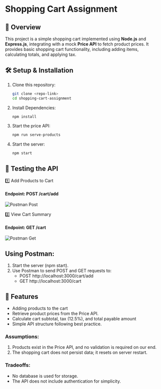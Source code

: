 # Shopping Cart Assignment

## 📌 Overview

This project is a simple shopping cart implemented using **Node.js** and **Express.js**, integrating with a mock **Price API** to fetch product prices. It provides basic shopping cart functionality, including adding items, calculating totals, and applying tax.


## 🛠️ Setup & Installation

1. Clone this repository:
   ```sh
   git clone <repo-link>
   cd shopping-cart-assignment

2. Install Dependencies:
   ```sh
   npm install

3. Start the price API:
   ```sh
   npm run serve-products

4. Start the server:
   ```sh
   npm start

## 🧪 Testing the API

1️⃣ Add Products to Cart
#### Endpoint: POST /cart/add
![Postman Post](assets/addToCart.jpg)

2️⃣ View Cart Summary
#### Endpoint: GET /cart
![Postman Get](assets/getCartDetails.jpg)

## Using Postman:
1. Start the server (npm start).
2. Use Postman to send POST and GET requests to:
   - POST http://localhost:3000/cart/add
   - GET http://localhost:3000/cart
   
## 🚀 Features

- Adding products to the cart
- Retrieve product prices from the Price API.
- Calculate cart subtotal, tax (12.5%), and total payable amount
- Simple API structure following best practice.

### Assumptions:

1. Products exist in the Price API, and no validation is required on our end.
2. The shopping cart does not persist data; it resets on server restart.

### Tradeoffs:

- No database is used for storage.
- The API does not include authentication for simplicity.

